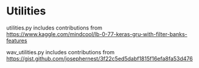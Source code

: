 # Utilities

utilities.py includes contributions from 
https://www.kaggle.com/mindcool/lb-0-77-keras-gru-with-filter-banks-features
                                                                        
wav_utilities.py includes contributions from 
https://gist.github.com/josephernest/3f22c5ed5dabf1815f16efa8fa53d476